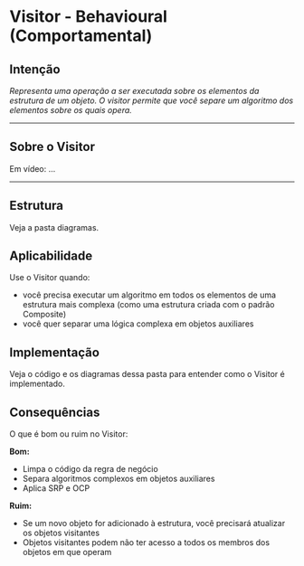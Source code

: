 # Visitor - Behavioural (Comportamental)

## Intenção

*Representa uma operação a ser executada sobre os elementos da estrutura de um objeto. O visitor permite que você separe um algoritmo dos elementos sobre os quais opera.*

---

## Sobre o Visitor

Em vídeo: ...

---

## Estrutura

Veja a pasta diagramas.

## Aplicabilidade

Use o Visitor quando:

- você precisa executar um algoritmo em todos os elementos de uma estrutura mais complexa (como uma estrutura criada com o padrão Composite)
- você quer separar uma lógica complexa em objetos auxiliares

## Implementação

Veja o código e os diagramas dessa pasta para entender como o Visitor é implementado.

## Consequências

O que é bom ou ruim no Visitor:

**Bom:**
- Limpa o código da regra de negócio
- Separa algoritmos complexos em objetos auxiliares
- Aplica SRP e OCP

**Ruim:**
- Se um novo objeto for adicionado à estrutura, você precisará atualizar os objetos visitantes
- Objetos visitantes podem não ter acesso a todos os membros dos objetos em que operam
